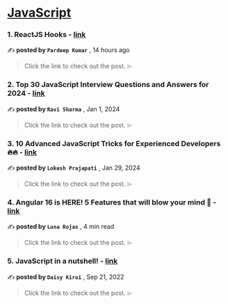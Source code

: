 
<h1><a href=https://medium.com/tag/javascript-development/recommended target="_blank" rel="noopener noreferrer">JavaScript</a></h1>
<h3>1. ReactJS Hooks - <a href=https://medium.com/@pardeep_k/reactjs-hooks-0e12db232c39?source=tag_recommended_feed---------0-84----------javascript_development----------d7c99ff9_cf87_40ae_ad5b_330f0dc5378a------- target="_blank" rel="noopener noreferrer">link</a></h3>

✍️ **posted by `Pardeep Kumar`** <date> , 14 hours ago</date>

<blockquote>Click the link to check out the post. ⌲</blockquote>

<h3>2. Top 30 JavaScript Interview Questions and Answers for 2024 - <a href=https://medium.com/@javascriptcentric/top-30-javascript-interview-questions-and-answers-for-2024-7f1e2d1d0638?source=tag_recommended_feed---------1-107----------javascript_development----------d7c99ff9_cf87_40ae_ad5b_330f0dc5378a------- target="_blank" rel="noopener noreferrer">link</a></h3>

✍️ **posted by `Ravi Sharma`** <date> , Jan 1, 2024</date>

<blockquote>Click the link to check out the post. ⌲</blockquote>

<h3>3. 10 Advanced JavaScript Tricks for Experienced Developers 🔥🔥 - <a href=https://medium.com/@lokesh-prajapati/10-advanced-javascript-tricks-for-experienced-developers-8afb44b24427?source=tag_recommended_feed---------2-85----------javascript_development----------d7c99ff9_cf87_40ae_ad5b_330f0dc5378a------- target="_blank" rel="noopener noreferrer">link</a></h3>

✍️ **posted by `Lokesh Prajapati`** <date> , Jan 29, 2024</date>

<blockquote>Click the link to check out the post. ⌲</blockquote>

<h3>4. Angular 16 is HERE! 5 Features that will blow your mind 🤯 - <a href=https://medium.com/@Luna-Rojas/angular-16-is-here-5-features-that-will-blow-your-mind-3d2c7e80d8d4?source=tag_recommended_feed---------3-84----------javascript_development----------d7c99ff9_cf87_40ae_ad5b_330f0dc5378a------- target="_blank" rel="noopener noreferrer">link</a></h3>

✍️ **posted by `Luna Rojas`** <date> , 4 min read</date>

<blockquote>Click the link to check out the post. ⌲</blockquote>

<h3>5. JavaScript in a nutshell! - <a href=https://medium.com/@daisykirui/javascript-in-a-nutshell-669dab5b6e78?source=tag_recommended_feed---------4-107----------javascript_development----------d7c99ff9_cf87_40ae_ad5b_330f0dc5378a------- target="_blank" rel="noopener noreferrer">link</a></h3>

✍️ **posted by `Daisy Kirui`** <date> , Sep 21, 2022</date>

<blockquote>Click the link to check out the post. ⌲</blockquote>

